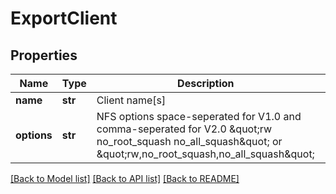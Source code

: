 # ExportClient

## Properties
Name | Type | Description | Notes
------------ | ------------- | ------------- | -------------
**name** | **str** | Client name[s] | 
**options** | **str** | NFS options space-seperated for V1.0 and comma-seperated for V2.0 \&quot;rw no_root_squash no_all_squash\&quot; or \&quot;rw,no_root_squash,no_all_squash\&quot; | [optional] 

[[Back to Model list]](../README.md#documentation-for-models) [[Back to API list]](../README.md#documentation-for-api-endpoints) [[Back to README]](../README.md)


